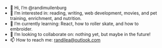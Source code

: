- 👋 Hi, I’m @randimuilenburg
- 👀 I’m interested in: reading, writing, web development, movies, and pet training, enrichment, and nutrition.
- 🌱 I’m currently learning: React, how to roller skate, and how to embroider.
- 💞️ I’m looking to collaborate on: nothing yet, but maybe in the future!
- 📫 How to reach me: randilea@outlook.com

<!---
randimuilenburg/randimuilenburg is a ✨ special ✨ repository because its `README.md` (this file) appears on your GitHub profile.
You can click the Preview link to take a look at your changes.
--->

